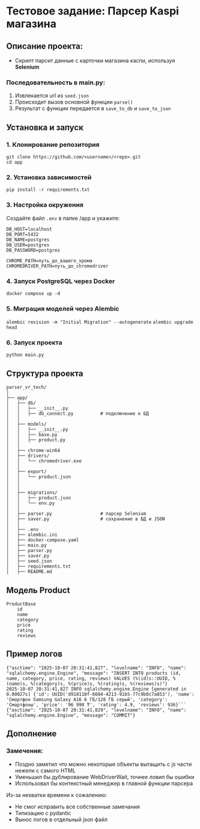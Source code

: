 # Тестовое задание: Парсер Kaspi магазина

## Описание проекта:

- Скрипт парсит данные с карточки магазина каспи, используя  **Selenium**

### Последовательность в main.py:
1. Извлекается url из `seed.json`
2. Происходит вызов основной функции `parse()`
3. Результат с функции передается в `save_to_db` и `save_to_json`

## Установка и запуск


### 1. Клонирование репозитория
```
git clone https://github.com/<username>/<repo>.git  
cd app
```

### 2. Установка зависимостей
```pip install -r requirements.txt```

### 3. Настройка окружения
Создайте файл `.env` в папке /app и укажите:  
```
DB_HOST=localhost  
DB_PORT=5432  
DB_NAME=postgres  
DB_USER=postgres  
DB_PASSWORD=postgres

CHROME_PATH=путь_до_вашего_хрома
CHROMEDRIVER_PATH=путь_до_chromedriver
```
### 4. Запуск PostgreSQL через Docker
```docker compose up -d```

### 5. Миграция моделей через Alembic
```alembic revision -m "Initial Migration" --autogenerate```
```alembic upgrade head```

### 6. Запуск проекта
```python main.py```

## Структура проекта
```
parser_vr_tech/  
│  
├── app/  
│   ├── db/  
│   │   ├── __init__.py  
│   │   ├── db_connect.py          # подключение к БД  
│   │  
│   ├── models/  
│   │   ├── __init__.py  
│   │   ├── base.py                 
│   │   ├── product.py            
│   │ 
│   ├── chrome-win64
│   ├── drivers/  
│   │   └── chromedriver.exe  
│   │  
│   ├── export/  
│   │   └── product.json  
│   │   
│   │  
│   ├── migrations/  
│   │   ├── product.json              
│   │   └── env.py  
│   │  
│   ├── parser.py                  # парсер Selenium  
│   ├── saver.py                   # сохранение в БД и JSON  
│   │
│   ├── .env  
│   ├── alembic.ini                    
│   ├── docker-compose.yaml  
│   ├── main.py 
│   ├── parser.py 
│   ├── saver.py 
│   ├── seed.json  
│   ├── requirements.txt  
│   ├── README.md
```
## Модель Product

```
ProductBase
    id 
    name
    category 
    price
    rating 
    reviews
```

## Пример логов
```
{"asctime": "2025-10-07 20:31:41,827", "levelname": "INFO", "name": "sqlalchemy.engine.Engine", "message": "INSERT INTO products (id, name, category, price, rating, reviews) VALUES (%(id)s::UUID, %(name)s, %(category)s, %(price)s, %(rating)s, %(reviews)s)"}
2025-10-07 20:31:41,827 INFO sqlalchemy.engine.Engine [generated in 0.00027s] {'id': UUID('d918110f-6604-4213-91b5-77c9b0c7a853'), 'name': 'Смартфон Samsung Galaxy A16 6 ГБ/128 ГБ серый', 'category': 'Смартфоны', 'price': '96 990 ₸', 'rating': 4.9, 'reviews': 936}```
{"asctime": "2025-10-07 20:31:41,829", "levelname": "INFO", "name": "sqlalchemy.engine.Engine", "message": "COMMIT"}
```

## Дополнение
### Замечения:
- Поздно заметил что можно некоторые объекты вытащить с js части нежели с самого HTML
- Уменьшил бы дублирование WebDriverWait, точнее ловил бы ошибки
- Использовал бы контекстный менеджер в главной функции парсера

Из-за нехватки времени к сожалению:
- Не смог исправить все собственные замечания
- Типизацию с pydantic
- Вынос логов в отдельный json файл

